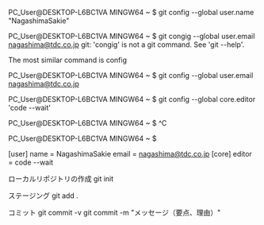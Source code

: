 


PC_User@DESKTOP-L6BC1VA MINGW64 ~
$ git config --global user.name "NagashimaSakie"

PC_User@DESKTOP-L6BC1VA MINGW64 ~
$ git congig --global user.email nagashima@tdc.co.jp
git: 'congig' is not a git command. See 'git --help'.

The most similar command is
        config

PC_User@DESKTOP-L6BC1VA MINGW64 ~
$ git config --global user.email nagashima@tdc.co.jp

PC_User@DESKTOP-L6BC1VA MINGW64 ~
$ git config --global core.editor 'code --wait'

PC_User@DESKTOP-L6BC1VA MINGW64 ~
$ ^C

PC_User@DESKTOP-L6BC1VA MINGW64 ~
$

[user]
        name = NagashimaSakie
        email = nagashima@tdc.co.jp
[core]
        editor = code --wait


ローカルリポジトリの作成
git init

ステージング
git add .

コミット
git commit -v
git commit -m "メッセージ（要点、理由）"



